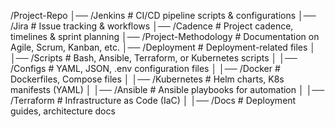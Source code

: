 /Project-Repo
│── /Jenkins               # CI/CD pipeline scripts & configurations
│── /Jira                  # Issue tracking & workflows
│── /Cadence               # Project cadence, timelines & sprint planning
│── /Project-Methodology   # Documentation on Agile, Scrum, Kanban, etc.
│── /Deployment            # Deployment-related files
│   │── /Scripts           # Bash, Ansible, Terraform, or Kubernetes scripts
│   │── /Configs           # YAML, JSON, .env configuration files
│   │── /Docker            # Dockerfiles, Compose files
│   │── /Kubernetes        # Helm charts, K8s manifests (YAML)
│   │── /Ansible           # Ansible playbooks for automation
│   │── /Terraform         # Infrastructure as Code (IaC)
│   │── /Docs              # Deployment guides, architecture docs
